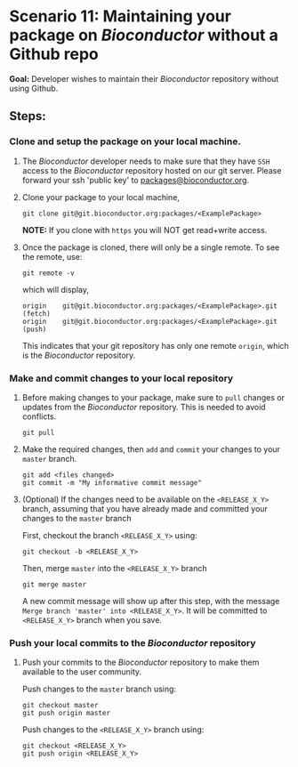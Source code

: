 # Scenario 11: Maintaining your package on _Bioconductor_ without a Github repo

**Goal:** Developer wishes to maintain their _Bioconductor_ repository without using Github.

## Steps:

### Clone and setup the package on your local machine.

1. The _Bioconductor_ developer needs to make sure that they have `SSH` access to the _Bioconductor_ repository hosted on our git server. Please forward your ssh 'public key' to packages@bioconductor.org.

1. Clone your package to your local machine,

    ```
    git clone git@git.bioconductor.org:packages/<ExamplePackage>
    ```

    **NOTE:** If you clone with `https` you will NOT get read+write access.

1. Once the package is cloned, there will only be a single remote. To see the remote, use:

    ```
    git remote -v
    ```

    which will display,

    ```
    origin    git@git.bioconductor.org:packages/<ExamplePackage>.git (fetch)
    origin    git@git.bioconductor.org:packages/<ExamplePackage>.git (push)
    ```

    This indicates that your git repository has only one remote `origin`, which is the _Bioconductor_ repository.

### Make and commit changes to your local repository

1. Before making changes to your package, make sure to `pull` changes or updates from the _Bioconductor_ repository. This is needed to avoid conflicts.

    ```
    git pull
    ```

1. Make the required changes, then `add` and `commit` your changes to your `master` branch.

    ```
    git add <files changed>
    git commit -m "My informative commit message"
    ```

1. (Optional) If the changes need to be available on the `<RELEASE_X_Y>` branch, assuming that you have already made and committed your changes to the `master` branch

    First, checkout the branch `<RELEASE_X_Y>` using:

    ```
    git checkout -b <RELEASE_X_Y>
    ```

    Then, merge `master` into the `<RELEASE_X_Y>` branch

    ```
    git merge master
    ```
    A new commit message will show up after this step, with the message `Merge branch 'master' into <RELEASE_X_Y>`. It will be committed to `<RELEASE_X_Y>` branch when you save.

### Push your local commits to the _Bioconductor_ repository

1. Push your commits to the _Bioconductor_ repository to make them available to the user community.

    Push changes to the `master` branch using:

    ```
    git checkout master
    git push origin master
    ```

    Push changes to the `<RELEASE_X_Y>` branch using:

    ```
    git checkout <RELEASE_X_Y>
    git push origin <RELEASE_X_Y>
    ```
